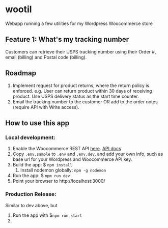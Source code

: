 # wootil
Webapp running a few utilities for my Wordpress Woocommerce  store

## Feature 1: What's my tracking number
Customers can retrieve their USPS tracking number using their Order #, email (billing) and Postal code (billing).


## Roadmap
1. Implement request for product returns, where the return policy is enforced. e.g. User can return product within 30 days of receiving product. Use USPS delivery status as the start time counter.
2. Email the tracking number to the customer OR add to the order notes (require API with Write access).
## How to use this app

### Local development:
1. Enable the Woocommerce REST API [here](https://docs.woocommerce.com/document/woocommerce-rest-api/). [API docs](https://woocommerce.github.io/woocommerce-rest-api-docs)
2. Copy `.env.sample` to `.env` and `.env.dev`, and add your own info, such as base url for your Wordpress and Woocommerce API key.
3. Build the app: $ `npm install`
   1. Install nodemon globally: `npm -g nodemon`
4. Run the app: $ `npm run dev`
5. Point your browser to http://localhost:3000/
### Production Release:
Similar to dev above, but
1. Run the app with $`npm run start`
2. 
